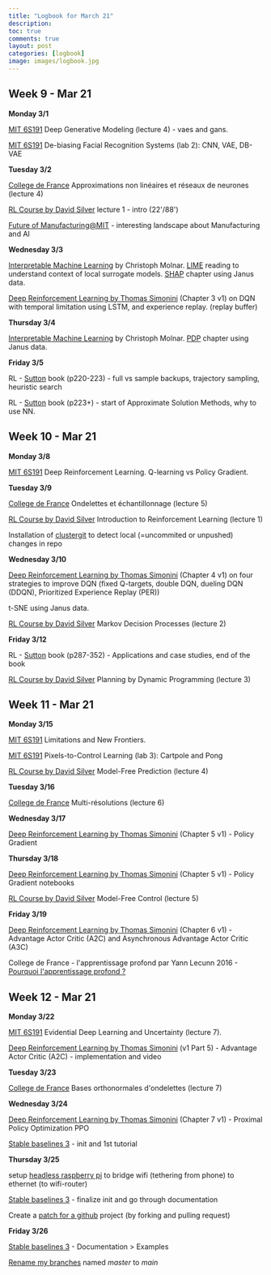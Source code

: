 ```yaml
---
title: "Logbook for March 21"
description: 
toc: true
comments: true
layout: post
categories: [logbook]
image: images/logbook.jpg
---
```




## Week 9 - Mar 21

**Monday 3/1**

[MIT 6S191](/guillaume_blog/blog/learning-MIT-6.S191-2021.html) Deep Generative Modeling (lecture 4) - vaes and gans.

[MIT 6S191](/guillaume_blog/blog/learning-MIT-6.S191-2021.html) De-biasing Facial Recognition Systems (lab 2): CNN, VAE, DB-VAE

**Tuesday 3/2**

[College de France](/guillaume_blog/blog/college-de-france-representations-parcimonieuses.html) Approximations non linéaires et réseaux de neurones (lecture 4)

[RL Course by David Silver](https://deepmind.com/learning-resources/-introduction-reinforcement-learning-david-silver) lecture 1 - intro (22'/88')

[Future of Manufacturing@MIT](https://ilp.mit.edu/attend/future-manufacturing-mit?utm_medium=email&utm_campaign=Future%20of%20Manu%2032-3-4%20day%20of&utm_content=Future%20of%20Manu%2032-3-4%20day%20of+CID_523e5a27df7d82b6ebf742ac50bdef62&utm_source=Email%20campaign&utm_term=SEE%20THE%20AGENDA) - interesting landscape about Manufacturing and AI

**Wednesday 3/3**

[Interpretable Machine Learning](https://christophm.github.io/interpretable-ml-book/) by Christoph Molnar. [LIME](https://christophm.github.io/interpretable-ml-book/lime.html#lime) reading to understand context of local surrogate models. [SHAP](https://christophm.github.io/interpretable-ml-book/shap.html) chapter using Janus data.

[Deep Reinforcement Learning by Thomas Simonini](/guillaume_blog/blog/Deep-Reinforcement-Learning-Course-by-Thomas-Simonini.html) (Chapter 3 v1) on DQN with temporal limitation using LSTM, and experience replay. (replay buffer)

**Thursday 3/4**

[Interpretable Machine Learning](https://christophm.github.io/interpretable-ml-book/) by Christoph Molnar. [PDP](https://christophm.github.io/interpretable-ml-book/pdp.html) chapter using Janus data.

**Friday 3/5**

RL - [Sutton](/guillaume_blog/blog/reinforcement-learning-readings.html) book (p220-223) - full vs sample backups, trajectory sampling, heuristic search

RL - [Sutton](/guillaume_blog/blog/reinforcement-learning-readings.html) book (p223+) - start of Approximate Solution Methods, why to use NN.



## Week 10 - Mar 21

**Monday 3/8**

[MIT 6S191](/guillaume_blog/blog/learning-MIT-6.S191-2021.html) Deep Reinforcement Learning. Q-learning vs Policy Gradient.

**Tuesday 3/9**

[College de France](/guillaume_blog/blog/college-de-france-representations-parcimonieuses.html) Ondelettes et échantillonnage (lecture 5)

[RL Course by David Silver](/guillaume_blog/blog/Introduction-to-Reinforcement-Learning-with-David-Silver.html) Introduction to Reinforcement Learning (lecture 1)

Installation of [clustergit](/guillaume_blog/blog/clustergit.html) to detect local (=uncommited  or unpushed) changes in repo

**Wednesday 3/10**

[Deep Reinforcement Learning by Thomas Simonini](/guillaume_blog/blog/Deep-Reinforcement-Learning-Course-by-Thomas-Simonini.html) (Chapter 4 v1) on four strategies to improve DQN (fixed Q-targets, double DQN, dueling DQN (DDQN), Prioritized Experience Replay (PER))

t-SNE using Janus data.

[RL Course by David Silver](/guillaume_blog/blog/Introduction-to-Reinforcement-Learning-with-David-Silver.html) Markov Decision Processes (lecture 2)

**Friday 3/12**

RL - [Sutton](/guillaume_blog/blog/reinforcement-learning-readings.html) book (p287-352) - Applications and case studies, end of the book

[RL Course by David Silver](/guillaume_blog/blog/Introduction-to-Reinforcement-Learning-with-David-Silver.html) Planning by Dynamic Programming (lecture 3)



## Week 11 - Mar 21

**Monday 3/15**

[MIT 6S191](/guillaume_blog/blog/learning-MIT-6.S191-2021.html) Limitations and New Frontiers.

[MIT 6S191](/guillaume_blog/blog/learning-MIT-6.S191-2021.html) Pixels-to-Control Learning (lab 3): Cartpole and Pong

[RL Course by David Silver](/guillaume_blog/blog/Introduction-to-Reinforcement-Learning-with-David-Silver.html) Model-Free Prediction (lecture 4)

**Tuesday 3/16**

[College de France](/guillaume_blog/blog/college-de-france-representations-parcimonieuses.html) Multi-résolutions (lecture 6)

**Wednesday 3/17**

[Deep Reinforcement Learning by Thomas Simonini](/guillaume_blog/blog/Deep-Reinforcement-Learning-Course-by-Thomas-Simonini.html) (Chapter 5 v1)  - Policy Gradient

**Thursday 3/18**

[Deep Reinforcement Learning by Thomas Simonini](/guillaume_blog/blog/Deep-Reinforcement-Learning-Course-by-Thomas-Simonini.html) (Chapter 5 v1)  - Policy Gradient notebooks

[RL Course by David Silver](/guillaume_blog/blog/Introduction-to-Reinforcement-Learning-with-David-Silver.html) Model-Free Control (lecture 5)

**Friday 3/19**

[Deep Reinforcement Learning by Thomas Simonini](/guillaume_blog/blog/Deep-Reinforcement-Learning-Course-by-Thomas-Simonini.html) (Chapter 6 v1)  - Advantage Actor Critic (A2C) and Asynchronous Advantage Actor Critic (A3C)

College de France - l'apprentissage profond par Yann Lecunn 2016 - [Pourquoi l'apprentissage profond ?](https://www.college-de-france.fr/site/yann-lecun/course-2016-02-12-14h30.htm)



## Week 12 - Mar 21

**Monday 3/22**

[MIT 6S191](/guillaume_blog/blog/learning-MIT-6.S191-2021.html) Evidential Deep Learning and Uncertainty (lecture 7).

[Deep Reinforcement Learning by Thomas Simonini](/guillaume_blog/blog/Deep-Reinforcement-Learning-Course-by-Thomas-Simonini.html) (v1 Part 5)  - Advantage Actor Critic (A2C)  - implementation and video

**Tuesday 3/23**

[College de France](/guillaume_blog/blog/college-de-france-representations-parcimonieuses.html) Bases orthonormales d'ondelettes (lecture 7)

**Wednesday 3/24**

[Deep Reinforcement Learning by Thomas Simonini](/guillaume_blog/blog/Deep-Reinforcement-Learning-Course-by-Thomas-Simonini.html) (Chapter 7 v1)  - Proximal Policy Optimization PPO

[Stable baselines 3](/guillaume_blog/blog/stable-baselines-3.html) - init and 1st tutorial

**Thursday 3/25**

setup [headless raspberry pi](/guillaume_blog/blog/headless-raspberry-pi-bridge-network.html) to bridge wifi (tethering from phone) to ethernet (to wifi-router)

[Stable baselines 3](/guillaume_blog/blog/stable-baselines-3.html) - finalize init and go through documentation

Create a [patch for a github](/guillaume_blog/blog/contribute-to-a-project-with-git.html) project (by forking and pulling request)

**Friday 3/26**

[Stable baselines 3](/guillaume_blog/blog/stable-baselines-3.html) - Documentation > Examples

[Rename my branches](/guillaume_blog/blog/clustergit.html) named *master* to *main*